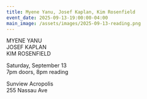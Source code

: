 ```yaml
---
title: Myene Yanu, Josef Kaplan, Kim Rosenfield
event_date: 2025-09-13-19:00:00-04:00
main_image: /assets/images/2025-09-13-reading.png
---
```


MYENE YANU<br>
JOSEF KAPLAN<br>
KIM ROSENFIELD

Saturday, September 13<br>
7pm doors, 8pm reading

Sunview Acropolis<br>
255 Nassau Ave
